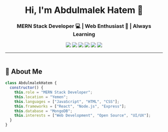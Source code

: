 <h1 align="center">Hi, I'm Abdulmalek Hatem 👋</h1>
<h3 align="center">MERN Stack Developer 💻 | Web Enthusiast 🚀 | Always Learning</h3>

<p align="center">
  <a href="https://github.com/abdulmalekhatemm"><img src="https://img.shields.io/badge/GitHub-abdulmalekhatemm-181717?style=for-the-badge&logo=github&logoColor=white" /></a>
  <a href="https://linkedin.com/in/abdulmalekhatemm"><img src="https://img.shields.io/badge/LinkedIn-Abdulmalek%20Hatem-0077B5?style=for-the-badge&logo=linkedin&logoColor=white" /></a>
  <a href="https://twitter.com/your_twitter"><img src="https://img.shields.io/badge/Twitter-@your_twitter-1DA1F2?style=for-the-badge&logo=twitter&logoColor=white" /></a>
  <a href="https://facebook.com/your_facebook"><img src="https://img.shields.io/badge/Facebook-your_facebook-1877F2?style=for-the-badge&logo=facebook&logoColor=white" /></a>
  <a href="https://instagram.com/your_instagram"><img src="https://img.shields.io/badge/Instagram-@your_instagram-E4405F?style=for-the-badge&logo=instagram&logoColor=white" /></a>
  <a href="mailto:youremail@example.com"><img src="https://img.shields.io/badge/Email-youremail-red?style=for-the-badge&logo=gmail&logoColor=white" /></a>
</p>

---

<img src="https://media.giphy.com/media/3o7abKhOpu0NwenH3O/giphy.gif" width="100%" height="3px" />

## 🚀 About Me

```js
class AbdulmalekHatem {
  constructor() {
    this.role = "MERN Stack Developer";
    this.location = "Yemen";
    this.languages = ["JavaScript", "HTML", "CSS"];
    this.frameworks = ["React", "Node.js", "Express"];
    this.database = "MongoDB";
    this.interests = ["Web Development", "Open Source", "UI/UX"];
  }
}
